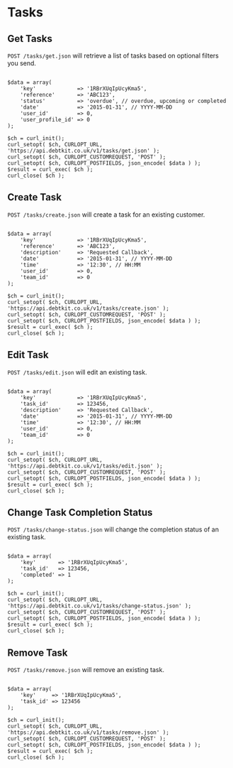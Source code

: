 Tasks
=======

## Get Tasks ##

`POST /tasks/get.json` will retrieve a list of tasks based on optional filters you send.

```

$data = array(
    'key'             => '1RBrXUqIpUcyKma5',
    'reference'       => 'ABC123',
    'status'          => 'overdue', // overdue, upcoming or completed
    'date'            => '2015-01-31', // YYYY-MM-DD
    'user_id'         => 0,
    'user_profile_id' => 0
);

$ch = curl_init();
curl_setopt( $ch, CURLOPT_URL, 'https://api.debtkit.co.uk/v1/tasks/get.json' );
curl_setopt( $ch, CURLOPT_CUSTOMREQUEST, 'POST' );
curl_setopt( $ch, CURLOPT_POSTFIELDS, json_encode( $data ) );
$result = curl_exec( $ch );
curl_close( $ch );

```
## Create Task ##

`POST /tasks/create.json` will create a task for an existing customer.

```

$data = array(
    'key'             => '1RBrXUqIpUcyKma5',
    'reference'       => 'ABC123',
    'description'     => 'Requested Callback',
    'date'            => '2015-01-31', // YYYY-MM-DD
    'time'            => '12:30', // HH:MM
    'user_id'         => 0,
    'team_id'         => 0
);

$ch = curl_init();
curl_setopt( $ch, CURLOPT_URL, 'https://api.debtkit.co.uk/v1/tasks/create.json' );
curl_setopt( $ch, CURLOPT_CUSTOMREQUEST, 'POST' );
curl_setopt( $ch, CURLOPT_POSTFIELDS, json_encode( $data ) );
$result = curl_exec( $ch );
curl_close( $ch );

```

## Edit Task ##

`POST /tasks/edit.json` will edit an existing task.

```

$data = array(
    'key'             => '1RBrXUqIpUcyKma5',
    'task_id'         => 123456,
    'description'     => 'Requested Callback',
    'date'            => '2015-01-31', // YYYY-MM-DD
    'time'            => '12:30', // HH:MM
    'user_id'         => 0,
    'team_id'         => 0
);

$ch = curl_init();
curl_setopt( $ch, CURLOPT_URL, 'https://api.debtkit.co.uk/v1/tasks/edit.json' );
curl_setopt( $ch, CURLOPT_CUSTOMREQUEST, 'POST' );
curl_setopt( $ch, CURLOPT_POSTFIELDS, json_encode( $data ) );
$result = curl_exec( $ch );
curl_close( $ch );

```

## Change Task Completion Status ##

`POST /tasks/change-status.json` will change the completion status of an existing task.

```

$data = array(
    'key'       => '1RBrXUqIpUcyKma5',
    'task_id'   => 123456,
    'completed' => 1
);

$ch = curl_init();
curl_setopt( $ch, CURLOPT_URL, 'https://api.debtkit.co.uk/v1/tasks/change-status.json' );
curl_setopt( $ch, CURLOPT_CUSTOMREQUEST, 'POST' );
curl_setopt( $ch, CURLOPT_POSTFIELDS, json_encode( $data ) );
$result = curl_exec( $ch );
curl_close( $ch );

```

## Remove Task ##

`POST /tasks/remove.json` will remove an existing task.

```

$data = array(
    'key'     => '1RBrXUqIpUcyKma5',
    'task_id' => 123456
);

$ch = curl_init();
curl_setopt( $ch, CURLOPT_URL, 'https://api.debtkit.co.uk/v1/tasks/remove.json' );
curl_setopt( $ch, CURLOPT_CUSTOMREQUEST, 'POST' );
curl_setopt( $ch, CURLOPT_POSTFIELDS, json_encode( $data ) );
$result = curl_exec( $ch );
curl_close( $ch );

```
